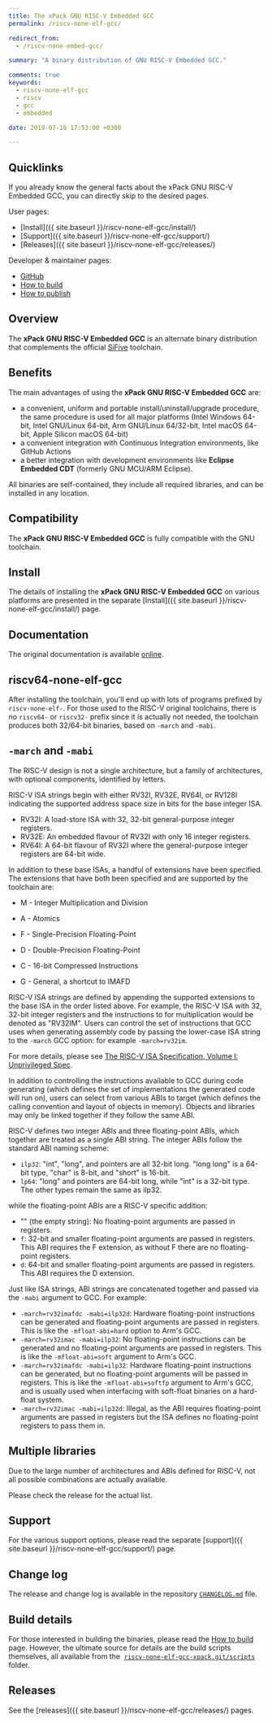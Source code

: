 ```yaml
---
title: The xPack GNU RISC-V Embedded GCC
permalink: /riscv-none-elf-gcc/

redirect_from:
  - /riscv-none-embed-gcc/

summary: "A binary distribution of GNU RISC-V Embedded GCC."

comments: true
keywords:
  - riscv-none-elf-gcc
  - riscv
  - gcc
  - embedded

date: 2019-07-10 17:53:00 +0300

---
```


## Quicklinks

If you already know the general facts about the xPack GNU RISC-V Embedded GCC, you can
directly skip to the desired pages.

User pages:

- [Install]({{ site.baseurl }}/riscv-none-elf-gcc/install/)
- [Support]({{ site.baseurl }}/riscv-none-elf-gcc/support/)
- [Releases]({{ site.baseurl }}/riscv-none-elf-gcc/releases/)

Developer & maintainer pages:

- [GitHub](https://github.com/xpack-dev-tools/riscv-none-elf-gcc-xpack)
- [How to build](https://github.com/xpack-dev-tools/riscv-none-elf-gcc-xpack/blob/xpack/README-BUILD.md)
- [How to publish](https://github.com/xpack-dev-tools/riscv-none-elf-gcc-xpack/blob/xpack/README-RELEASE.md)

## Overview

The **xPack GNU RISC-V Embedded GCC**
is an alternate binary distribution that complements the official
[SiFive](https://www.sifive.com/boards) toolchain.

## Benefits

The main advantages of using the **xPack GNU RISC-V Embedded GCC** are:

- a convenient, uniform and portable install/uninstall/upgrade procedure,
  the same procedure is used for all major
  platforms (Intel Windows 64-bit, Intel GNU/Linux 64-bit, Arm GNU/Linux
  64/32-bit, Intel macOS 64-bit, Apple Silicon macOS 64-bit)
- a convenient integration with Continuous Integration environments,
  like GitHub Actions
- a better integration with development environments
  like **Eclipse Embedded CDT** (formerly GNU MCU/ARM Eclipse).

All binaries are self-contained, they include all required libraries,
and can be installed in any location.

## Compatibility

The **xPack GNU RISC-V Embedded GCC** is fully compatible with the
GNU toolchain.

## Install

The details of installing the **xPack GNU RISC-V Embedded GCC** on various
platforms are presented in the separate
[Install]({{ site.baseurl }}/riscv-none-elf-gcc/install/) page.

## Documentation

The original documentation is available
[online](https://gcc.gnu.org/onlinedocs/).

## riscv64-none-elf-gcc

After installing the toolchain, you'll end up with lots of programs
prefixed by `riscv-none-elf-`. For those used to the RISC-V original
toolchains, there is no `riscv64-` or `riscv32-` prefix since it is
actually not needed, the toolchain produces both 32/64-bit binaries,
based on `-march` and `-mabi`.

## `-march` and `-mabi`

The RISC-V design is not a single architecture, but a family of architectures, with optional components, identified by letters.

RISC-V ISA strings begin with either RV32I, RV32E, RV64I, or RV128I indicating the supported address space size in bits for the base integer ISA.

- RV32I: A load-store ISA with 32, 32-bit general-purpose integer registers.
- RV32E: An embedded flavour of RV32I with only 16 integer registers.
- RV64I: A 64-bit flavour of RV32I where the general-purpose integer registers
  are 64-bit wide.

In addition to these base ISAs, a handful of extensions have been
specified. The extensions that have both been specified and are supported by the toolchain are:

- M - Integer Multiplication and Division
- A - Atomics
- F - Single-Precision Floating-Point
- D - Double-Precision Floating-Point
- C - 16-bit Compressed Instructions

- G - General, a shortcut to IMAFD

RISC-V ISA strings are defined by appending the supported extensions to the
base ISA in the order listed above. For example, the RISC-V ISA with 32,
32-bit integer registers and the instructions to for multiplication would
be denoted as "RV32IM". Users can control the set of instructions that GCC
uses when generating assembly code by passing the lower-case ISA string to
the `-march` GCC option: for example `-march=rv32im`.

For more details, please see
[The RISC-V ISA Specification, Volume I: Unprivileged Spec](https://riscv.org/specifications/).

In addition to controlling the instructions available to GCC during code
generating (which defines the set of implementations the generated code
will run on), users can select from various ABIs to target (which defines
the calling convention and layout of objects in memory). Objects and
libraries may only be linked together if they follow the same ABI.

RISC-V defines two integer ABIs and three floating-point ABIs, which
together are treated as a single ABI string. The integer ABIs follow the
standard ABI naming scheme:

- `ilp32`: "int", "long", and pointers are all 32-bit long. "long long" is
  a 64-bit type, "char" is 8-bit, and "short" is 16-bit.
- `lp64`: "long" and pointers are 64-bit long, while "int" is a 32-bit type.
  The other types remain the same as ilp32.

while the floating-point ABIs are a RISC-V specific addition:

- "" (the empty string): No floating-point arguments are passed in registers.
- `f`: 32-bit and smaller floating-point arguments are passed in registers.
This ABI requires the F extension, as without F there are no
floating-point registers.
- `d`: 64-bit and smaller floating-point arguments are passed in registers.
This ABI requires the D extension.

Just like ISA strings, ABI strings are concatenated together and passed via
the `-mabi` argument to GCC. For example:

- `-march=rv32imafdc -mabi=ilp32d`: Hardware floating-point instructions can
  be generated and floating-point arguments are passed in registers. This
  is like the `-mfloat-abi=hard` option to Arm's GCC.
- `-march=rv32imac -mabi=ilp32`: No floating-point instructions can be
  generated and no floating-point arguments are passed in registers. This
  is like the `-mfloat-abi=soft` argument to Arm's GCC.
- `-march=rv32imafdc -mabi=ilp32`: Hardware floating-point instructions can
  be generated, but no floating-point arguments will be passed in
  registers. This is like the `-mfloat-abi=softfp` argument to Arm's GCC,
  and is usually used when interfacing with soft-float binaries on a
  hard-float system.
- `-march=rv32imac -mabi=ilp32d`: Illegal, as the ABI requires floating-point
  arguments are passed in registers but the ISA defines no floating-point
  registers to pass them in.

## Multiple libraries

Due to the large number of architectures and ABIs defined for RISC-V, not all
possible combinations are actually available.

Please check the release for the actual list.

## Support

For the various support options, please read the separate
[support]({{ site.baseurl }}/riscv-none-elf-gcc/support/) page.

## Change log

The release and change log is available in the repository
[`CHANGELOG.md`](https://github.com/xpack-dev-tools/riscv-none-elf-gcc-xpack/blob/xpack/CHANGELOG.md) file.

## Build details

For those interested in building the binaries, please read the
[How to build](https://github.com/xpack-dev-tools/riscv-none-elf-gcc-xpack/blob/xpack/README-BUILD.md)
page.
However, the ultimate source for details are the build scripts themselves,
all available from the 
[`riscv-none-elf-gcc-xpack.git/scripts`](https://github.com/xpack-dev-tools/riscv-none-elf-gcc-xpack/tree/xpack/scripts/)
folder.

## Releases

See the [releases]({{ site.baseurl }}/riscv-none-elf-gcc/releases/) pages.
